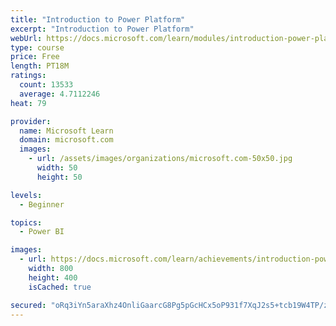 ```yaml
---
title: "Introduction to Power Platform"
excerpt: "Introduction to Power Platform"
webUrl: https://docs.microsoft.com/learn/modules/introduction-power-platform/
type: course
price: Free
length: PT18M
ratings:
  count: 13533
  average: 4.7112246
heat: 79

provider:
  name: Microsoft Learn
  domain: microsoft.com
  images:
    - url: /assets/images/organizations/microsoft.com-50x50.jpg
      width: 50
      height: 50

levels:
  - Beginner

topics:
  - Power BI

images:
  - url: https://docs.microsoft.com/learn/achievements/introduction-power-platform-social.png
    width: 800
    height: 400
    isCached: true

secured: "oRq3iYn5araXhz4OnliGaarcG8Pg5pGcHCx5oP931f7XqJ2s5+tcb19W4TP/zoNZ4H/XAWZsOolglbnyPdVkJmtMzamJqbbYV3/2/ax8b7XEQ1Ro24ttO0DMz+cZ/HaMseRO63l8lzYYvBoD5+78EqySZXYdVALrW5R3hgl/rsvVGwRT6t+wfg4v/lvAiF9sFdijfk+1qMQnNdKYBXzB3cD6yHWumTcAKmcx2f8IcV9f4pw46stjwKr88X8Sb5Ob5AWMUzZqr6PQYJV3C1rOYDSDKkp6iypvufGGBGdRYf2QdWe+JEGQmnSWztCadlGAbrg6lOajIoH5RChi+6Dxqi3OYKtfdi4txKyOf0ADuKWSPQ9ikLvFH5+ARAXeyJvJHghnQXITeb6S53B0rVlZq55ChtLVEUTUnZV9xxX21if3mOvWHU2Lr+6T/wxBMokY;j+HRYLjWcjwXQL17UZts3w=="
---
```


